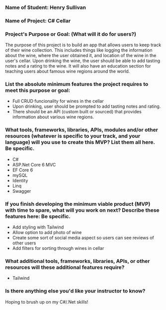 ### Name of Student: Henry Sullivan

### Name of Project: C# Cellar

### Project's Purpose or Goal: (What will it do for users?)

The purpose of this project is to build an app that allows users to keep track of their wine collection. This includes things like logging the information about the wine, where the user obtained it, and location of the wine in the user's cellar. Upon drinking the wine, the user should be able to add tasting notes and a rating to the wine.
It will also have an education section for teaching users about famous wine regions around the world.

### List the absolute minimum features the project requires to meet this purpose or goal:
* Full CRUD funcionality for wines in the cellar
* Upon drinking, user should be prompted to add tasting notes and rating.
* There should be an API (custom built or sourced) that provides information about various wine regions.

### What tools, frameworks, libraries, APIs, modules and/or other resources (whatever is specific to your track, and your language) will you use to create this MVP? List them all here. Be specific.
* C#
* ASP.Net Core 6 MVC
* EF Core 6
* mySQL
* Identity
* Linq
* Swagger

### If you finish developing the minimum viable product (MVP) with time to spare, what will you work on next? Describe these features here: Be specific.
* Add styling with Tailwind
* Allow option to add photo of wine
* Create some sort of social media aspect so users can see reviews of other users
* Add filters for sorting through wines in cellar

### What additional tools, frameworks, libraries, APIs, or other resources will these additional features require?
* Tailwind

### Is there anything else you'd like your instructor to know?
Hoping to brush up on my C#/.Net skills!
